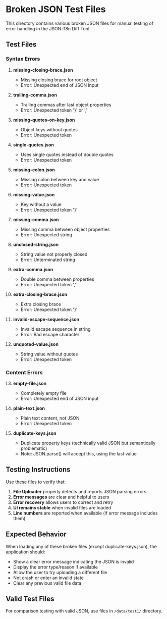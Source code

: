 # Broken JSON Test Files

This directory contains various broken JSON files for manual testing of error handling in the JSON i18n Diff Tool.

## Test Files

### Syntax Errors

1. **missing-closing-brace.json**
   - Missing closing brace for root object
   - Error: Unexpected end of JSON input

2. **trailing-comma.json**
   - Trailing commas after last object properties
   - Error: Unexpected token '}' or ','

3. **missing-quotes-on-key.json**
   - Object keys without quotes
   - Error: Unexpected token

4. **single-quotes.json**
   - Uses single quotes instead of double quotes
   - Error: Unexpected token

5. **missing-colon.json**
   - Missing colon between key and value
   - Error: Unexpected token

6. **missing-value.json**
   - Key without a value
   - Error: Unexpected token '}'

7. **missing-comma.json**
   - Missing comma between object properties
   - Error: Unexpected string

8. **unclosed-string.json**
   - String value not properly closed
   - Error: Unterminated string

9. **extra-comma.json**
   - Double comma between properties
   - Error: Unexpected token ','

10. **extra-closing-brace.json**
    - Extra closing brace
    - Error: Unexpected token '}'

11. **invalid-escape-sequence.json**
    - Invalid escape sequence in string
    - Error: Bad escape character

12. **unquoted-value.json**
    - String value without quotes
    - Error: Unexpected token

### Content Errors

13. **empty-file.json**
    - Completely empty file
    - Error: Unexpected end of JSON input

14. **plain-text.json**
    - Plain text content, not JSON
    - Error: Unexpected token

15. **duplicate-keys.json**
    - Duplicate property keys (technically valid JSON but semantically problematic)
    - Note: JSON.parse() will accept this, using the last value

## Testing Instructions

Use these files to verify that:

1. **File Uploader** properly detects and reports JSON parsing errors
2. **Error messages** are clear and helpful to users
3. **Error recovery** allows users to correct and retry
4. **UI remains stable** when invalid files are loaded
5. **Line numbers** are reported when available (if error message includes them)

## Expected Behavior

When loading any of these broken files (except duplicate-keys.json), the application should:

- Show a clear error message indicating the JSON is invalid
- Display the error type/reason if available
- Allow the user to try uploading a different file
- Not crash or enter an invalid state
- Clear any previous valid file data

## Valid Test Files

For comparison testing with valid JSON, use files in `/data/test1/` directory.
